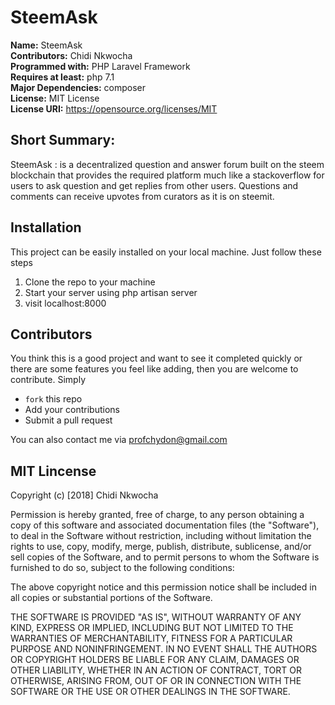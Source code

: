 # SteemAsk

**Name:** SteemAsk <br>
**Contributors:** Chidi Nkwocha <br>
**Programmed with:** PHP Laravel Framework <br>
**Requires at least:** php 7.1  <br>
**Major Dependencies:** composer <br>
**License:** MIT License <br>
**License URI:** https://opensource.org/licenses/MIT <br>


## Short Summary:

SteemAsk : is a decentralized question and answer forum built on the steem blockchain that provides the required platform much like a stackoverflow for users to ask question and get replies from other users. Questions and comments can receive upvotes from curators as it is on steemit.


## Installation
This project can be easily installed on your local machine. Just follow these steps
1. Clone the repo to your machine
2. Start your server using php artisan server
3. visit localhost:8000

## Contributors
You think this is a good project and want to see it completed quickly or there are some features you feel like adding, then you are welcome to contribute.
Simply
* `fork` this repo
* Add your contributions
* Submit a pull request

You can also contact me via profchydon@gmail.com


## MIT Lincense

Copyright (c) [2018]  Chidi Nkwocha

Permission is hereby granted, free of charge, to any person obtaining a copy
of this software and associated documentation files (the "Software"), to deal
in the Software without restriction, including without limitation the rights
to use, copy, modify, merge, publish, distribute, sublicense, and/or sell
copies of the Software, and to permit persons to whom the Software is
furnished to do so, subject to the following conditions:

The above copyright notice and this permission notice shall be included in all
copies or substantial portions of the Software.

THE SOFTWARE IS PROVIDED "AS IS", WITHOUT WARRANTY OF ANY KIND, EXPRESS OR
IMPLIED, INCLUDING BUT NOT LIMITED TO THE WARRANTIES OF MERCHANTABILITY,
FITNESS FOR A PARTICULAR PURPOSE AND NONINFRINGEMENT. IN NO EVENT SHALL THE
AUTHORS OR COPYRIGHT HOLDERS BE LIABLE FOR ANY CLAIM, DAMAGES OR OTHER
LIABILITY, WHETHER IN AN ACTION OF CONTRACT, TORT OR OTHERWISE, ARISING FROM,
OUT OF OR IN CONNECTION WITH THE SOFTWARE OR THE USE OR OTHER DEALINGS IN THE
SOFTWARE.
